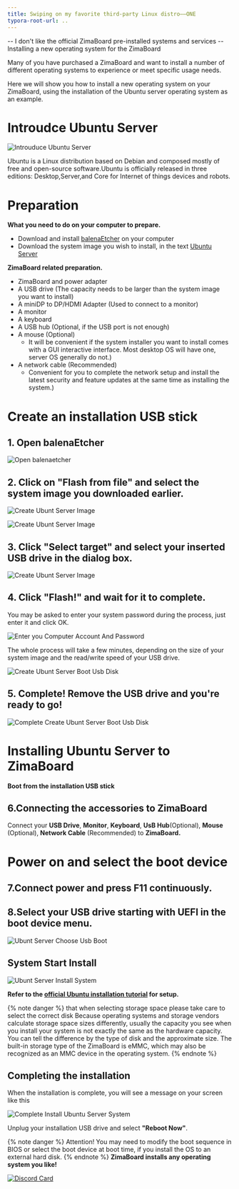 ```yaml
---
title: Swiping on my favorite third-party Linux distro——ONE
typora-root-url: ..
---
```

-- I don't like the official ZimaBoard pre-installed systems and services
-- Installing a new operating system for the ZimaBoard

Many of you have purchased a ZimaBoard and want to install a number of different operating systems to experience or meet specific usage needs.

Here we will show you how to install a new operating system on your ZimaBoard, using the installation of the Ubuntu server operating system as an example.

# Introudce Ubuntu Server 

![Introuduce Ubuntu Server](/images/Installing-Ubuntu-System/install-ubuntu-system-introuduce-ubuntu.png?400x100)

Ubuntu is a Linux distribution based on Debian and composed mostly of free and open-source software.Ubuntu is officially released in three editions: Desktop,Server,and Core for Internet of things devices and robots.

# Preparation

**What you need to do on your computer to prepare.**
- Download and install [balenaEtcher](https://www.balena.io/etcher/) on your computer
- Download the system image you wish to install, in the text [Ubuntu Server](https://ubuntu.com/download/server)
  

**ZimaBoard related preparation.**

- ZimaBoard and power adapter
- A USB drive (The capacity needs to be larger than the system image you want to install)
- A miniDP to DP/HDMI Adapter (Used to connect to a monitor)
- A monitor
- A keyboard
- A USB hub (Optional, if the USB port is not enough)
- A mouse (Optional)
  - It will be convenient if the system installer you want to install comes with a GUI interactive interface. Most desktop OS will have one, server OS generally do not.)
- A network cable (Recommended)
  - Convenient for you to complete the network setup and install the latest security and feature updates at the same time as installing the system.)

# Create an installation USB stick

## 1.  Open balenaEtcher


![Open balenaetcher](/images/Installing-Ubuntu-System/install-ubuntu-system-open-balenaetcher.jpg)

## 2. Click on "Flash from file" and select the system image you downloaded earlier.

![Create Ubunt Server Image](/images/Installing-Ubuntu-System/intall-ubuntu-system-choose-image-in-balenaetcher.png)


![Create Ubunt Server Image](/images/Installing-Ubuntu-System/install-ubuntu-system-choose-image-in-balenaetcher1.png)

## 3. Click "Select target" and select your inserted USB drive in the dialog box.

![Create Ubunt Server Image](/images/Installing-Ubuntu-System/install-ubuntu-system-choose-usb-disk.png)

## 4. Click "Flash!" and wait for it to complete.
You may be asked to enter your system password during the process, just enter it and click OK.

![Enter you Computer Account And Password](/images/Installing-Ubuntu-System/install-ubuntu-system-enter-password.png)

The whole process will take a few minutes, depending on the size of your system image and the read/write speed of your USB drive.

![Create Ubunt Server Boot Usb Disk ](/images/Installing-Ubuntu-System/install-ubuntu-system-makeing-image.png)

## 5. Complete! Remove the USB drive and you're ready to go!

![Complete Create Ubunt Server Boot Usb Disk ](/images/Installing-Ubuntu-System/install-ubuntu-system-image-complete.png)


# Installing Ubuntu Server to ZimaBoard

**Boot from the installation USB stick**

## 6.Connecting the accessories to ZimaBoard

Connect your **USB Drive**, **Monitor**, **Keyboard**, **UsB Hub**(Optional), **Mouse** (Optional), **Network Cable** (Recommended) to **ZimaBoard.**


# Power on and select the boot device


## 7.Connect power and press F11 continuously.

## 8.Select your USB drive starting with UEFI in the boot device menu.

![Ubunt Server Choose Usb Boot](/images/Installing-Ubuntu-System/intall-ubuntu-system-choose-usb-boot.jpg)

## System Start Install

![Ubunt Server Install System](/images/Installing-Ubuntu-System/install-ubintu-system-start-installing.png)

**Refer to the [official Ubuntu installation tutorial](https://ubuntu.com/tutorials/install-ubuntu-server#3-boot-from-install-media) for setup.**


{% note danger %}
that when selecting storage space please take care to select the correct disk
Because operating systems and storage vendors calculate storage space sizes differently, usually the capacity you see when you install your system is not exactly the same as the hardware capacity. You can tell the difference by the type of disk and the approximate size.
The built-in storage type of the ZimaBoard is eMMC, which may also be recognized as an MMC device in the operating system.
{% endnote %}

## Completing the installation

When the installation is complete, you will see a message on your screen like this

![Complete Install Ubuntu Server System](/images/Installing-Ubuntu-System/install-ubuntu-system-complete-install.png)

Unplug your installation USB drive and select **"Reboot Now"**.

{% note danger %}
Attention! You may need to modify the boot sequence in BIOS or select the boot device at boot time, if you install the OS to an external hard disk.
{% endnote %}
**ZimaBoard installs any operating system you like!**

[![Discord Card](https://discordapp.com/api/guilds/884667213326463016/widget.png?style=banner2)](https://discord.gg/knqAbbBbeX)













